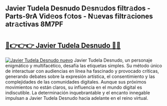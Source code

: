 ## Javier Tudela Desnudo D𝚎sn𝚞dos filtr𝚊dos - Parts-9rA Vid𝚎os f𝚘tos - N𝚞evas filtr𝚊ciones atr𝚊ctivas 8M7PF

# <h2><a href="http://mbbu5m.tromn.icu/?c=Javier+Tudela+Desnudo">🔗👉👉👉 Javier Tudela Desnudo 🔗🔗</a></h2>

[![Javier Tudela Desnudo nuevo](https://i.imgur.com/pEAQMta.gif)](http://mbbu5m.tromn.icu/?c=Javier+Tudela+Desnudo)
Javier Tudela Desnudo, un personaje enigmático y multifacético, desafía las etiquetas simples. Su método único de interactuar con audiencias en línea ha fascinado y provocado críticas, generando debates sobre la expresión artística, el consentimiento y las complejidades de las comunidades digitales. Aunque sus próximos movimientos no están claros, su influencia en el mundo digital es indiscutible. La determinación inquebrantable y el encanto innegable impulsan a Javier Tudela Desnudo hacia adelante en el reino virtual.
